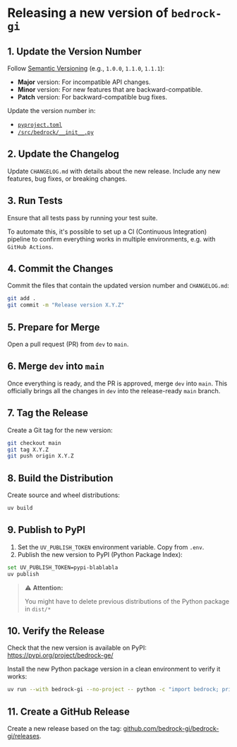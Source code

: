 # Releasing a new version of `bedrock-gi`

## 1. Update the Version Number

Follow [Semantic Versioning](https://semver.org/) (e.g., `1.0.0`, `1.1.0`, `1.1.1`):

- **Major** version: For incompatible API changes.
- **Minor** version: For new features that are backward-compatible.
- **Patch** version: For backward-compatible bug fixes.

Update the version number in:

- [`pyproject.toml`](pyproject.toml)
- [`/src/bedrock/__init__.py`](/src/bedrock/__init__.py)

## 2. Update the Changelog

Update `CHANGELOG.md` with details about the new release. Include any new features, bug fixes, or breaking changes.

## 3. Run Tests

Ensure that all tests pass by running your test suite.

To automate this, it's possible to set up a CI (Continuous Integration) pipeline to confirm everything works in multiple environments, e.g. with `GitHub Actions`.

## 4. Commit the Changes

Commit the files that contain the updated version number and `CHANGELOG.md`:

```bash
git add .
git commit -m "Release version X.Y.Z"
```

## 5. Prepare for Merge

Open a pull request (PR) from `dev` to `main`.

## 6. Merge `dev` into `main`

Once everything is ready, and the PR is approved, merge `dev` into `main`. This officially brings all the changes in `dev` into the release-ready `main` branch.

## 7. Tag the Release

Create a Git tag for the new version:

```bash
git checkout main
git tag X.Y.Z
git push origin X.Y.Z
```

## 8. Build the Distribution

Create source and wheel distributions:

```bash
uv build
```

## 9. Publish to PyPI

1. Set the `UV_PUBLISH_TOKEN` environment variable. Copy from `.env`.
2. Publish the new version to PyPI (Python Package Index):

```bash
set UV_PUBLISH_TOKEN=pypi-blablabla
uv publish
```

> ⚠️ **Attention:**
>
> You might have to delete previous distributions of the Python package in `dist/*`

## 10. Verify the Release

Check that the new version is available on PyPI:  
<https://pypi.org/project/bedrock-ge/>

Install the new Python package version in a clean environment to verify it works:

```bash
uv run --with bedrock-gi --no-project -- python -c "import bedrock; print(f'bedrock-gi version: {bedrock.__version__}')"
```

## 11. Create a GitHub Release

Create a new release based on the tag: [github.com/bedrock-gi/bedrock-gi/releases](https://github.com/bedrock-engineer/bedrock-ge/releases).
